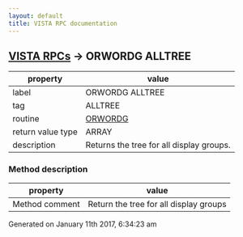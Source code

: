 ```yaml
---
layout: default
title: VISTA RPC documentation
---
```




## [VISTA RPCs](TableOfContent.md) &#8594; ORWORDG ALLTREE 

 property | value 
--- | --- 
 label | ORWORDG ALLTREE
 tag | ALLTREE
 routine | [ORWORDG](http://code.osehra.org/dox/Routine_ORWORDG_source.html)
 return value type | ARRAY
 description | Returns the tree for all display groups.


### Method description

 property | value 
--- | --- 
 Method comment | Return the tree for all display groups




Generated on January 11th 2017, 6:34:23 am
